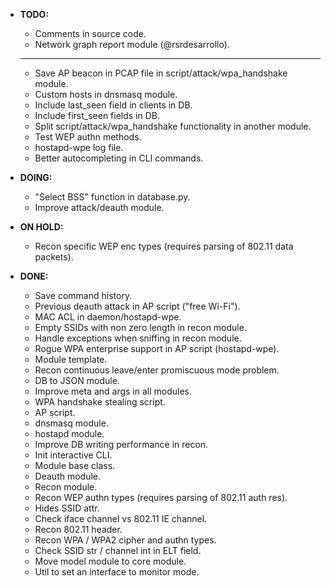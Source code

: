- **TODO:**
    * Comments in source code.
    * Network graph report module (@rsrdesarrollo).
    
    ---------
    * Save AP beacon in PCAP file in script/attack/wpa_handshake module.
    * Custom hosts in dnsmasq module.
    * Include last_seen field in clients in DB.
    * Include first_seen fields in DB.
    * Split script/attack/wpa_handshake functionality in another module.
    * Test WEP authn methods.
    * hostapd-wpe log file.
    * Better autocompleting in CLI commands.

- **DOING:**
    * "Select BSS" function in database.py.
    * Improve attack/deauth module.

- **ON HOLD:**
    * Recon specific WEP enc types (requires parsing of 802.11 data packets).

- **DONE:**
    * Save command history.
    * Previous deauth attack in AP script ("free Wi-Fi").
    * MAC ACL in daemon/hostapd-wpe.
    * Empty SSIDs with non zero length in recon module.
    * Handle exceptions when sniffing in recon module.
    * Rogue WPA enterprise support in AP script (hostapd-wpe).
    * Module template.
    * Recon continuous leave/enter promiscuous mode problem.
    * DB to JSON module.
    * Improve meta and args in all modules.
    * WPA handshake stealing script.
    * AP script.
    * dnsmasq module.
    * hostapd module.
    * Improve DB writing performance in recon.
    * Init interactive CLI.
    * Module base class.
    * Deauth module.
    * Recon module.
    * Recon WEP authn types (requires parsing of 802.11 auth res).
    * Hides SSID attr.
    * Check iface channel vs 802.11 IE channel.
    * Recon 802.11 header.
    * Recon WPA / WPA2 cipher and authn types.
    * Check SSID str / channel int in ELT field.
    * Move model module to core module.
    * Util to set an interface to monitor mode.
